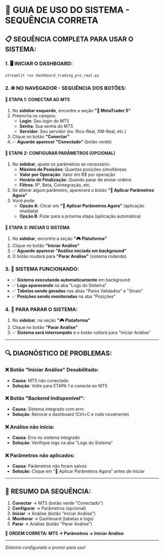 # 🚀 GUIA DE USO DO SISTEMA - SEQUÊNCIA CORRETA

## **📋 SEQUÊNCIA COMPLETA PARA USAR O SISTEMA:**

### **1. 🖥️ INICIAR O DASHBOARD:**
```bash
streamlit run dashboard_trading_pro_real.py
```

### **2. 🌐 NO NAVEGADOR - SEQUÊNCIA DOS BOTÕES:**

#### **📍 ETAPA 1: CONECTAR AO MT5**
1. No **sidebar esquerdo**, encontre a seção **"🔌 MetaTrader 5"**
2. Preencha os campos:
   - **Login**: Seu login do MT5
   - **Senha**: Sua senha do MT5
   - **Servidor**: Seu servidor (ex: Rico-Real, XM-Real, etc.)
3. Clique no botão **"Conectar"**
4. ✅ **Aguarde aparecer "Conectado"** (botão verde)

#### **📍 ETAPA 2: CONFIGURAR PARÂMETROS (OPCIONAL)**
1. No **sidebar**, ajuste os parâmetros se necessário:
   - **Máximo de Posições**: Quantas posições simultâneas
   - **Valor por Operação**: Valor em R$ por operação
   - **Horário de Finalização**: Quando parar de enviar ordens
   - **Filtros**: R², Beta, Cointegração, etc.
2. Se alterar algum parâmetro, aparecerá o botão **"🔄 Aplicar Parâmetros Agora"**
3. Você pode:
   - **Opção A**: Clicar em **"🔄 Aplicar Parâmetros Agora"** (aplicação imediata)
   - **Opção B**: Pular para a próxima etapa (aplicação automática)

#### **📍 ETAPA 3: INICIAR O SISTEMA**
1. No **sidebar**, encontre a seção **"🎮 Plataforma"**
2. Clique no botão **"Iniciar Análise"**
3. ✅ **Aguarde aparecer "Análise iniciada em background"**
4. O botão mudará para **"Parar Análise"** (sistema rodando)

### **3. 🔄 SISTEMA FUNCIONANDO:**
- ✅ **Sistema executando automaticamente** em background
- ✅ **Logs aparecendo** na aba "Logs do Sistema"
- ✅ **Tabelas sendo geradas** nas abas "Pares Validados" e "Sinais"
- ✅ **Posições sendo monitoradas** na aba "Posições"

### **4. 🛑 PARA PARAR O SISTEMA:**
1. No **sidebar**, na seção **"🎮 Plataforma"**
2. Clique no botão **"Parar Análise"**
3. ✅ **Sistema será interrompido** e o botão voltará para "Iniciar Análise"

---

## **🔍 DIAGNÓSTICO DE PROBLEMAS:**

### **❌ Botão "Iniciar Análise" Desabilitado:**
- **Causa**: MT5 não conectado
- **Solução**: Volte para ETAPA 1 e conecte ao MT5

### **❌ Botão "Backend Indisponível":**
- **Causa**: Sistema integrado com erro
- **Solução**: Reinicie o dashboard (Ctrl+C e rode novamente)

### **❌ Análise não inicia:**
- **Causa**: Erro no sistema integrado
- **Solução**: Verifique logs na aba "Logs do Sistema"

### **❌ Parâmetros não aplicados:**
- **Causa**: Parâmetros não foram salvos
- **Solução**: Clique em "🔄 Aplicar Parâmetros Agora" antes de iniciar

---

## **📝 RESUMO DA SEQUÊNCIA:**

1. **Conectar** → MT5 (botão verde "Conectado")
2. **Configurar** → Parâmetros (opcional)
3. **Iniciar** → Análise (botão "Iniciar Análise")
4. **Monitorar** → Dashboard (tabelas e logs)
5. **Parar** → Análise (botão "Parar Análise")

**🎯 ORDEM CORRETA: MT5 → Parâmetros → Iniciar Análise**

---
*Sistema configurado e pronto para uso!*
